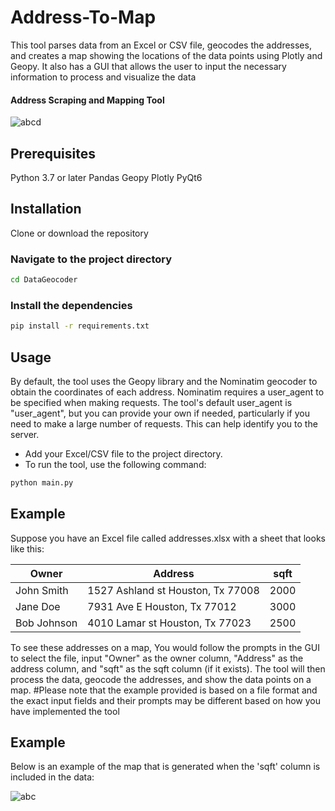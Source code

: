 # Address-To-Map
This tool parses data from an Excel or CSV file, geocodes the addresses, and creates a map showing the locations of the data points using Plotly and Geopy. It also has a GUI that allows the user to input the necessary information to process and visualize the data
#### Address Scraping and Mapping Tool

![abcd](https://user-images.githubusercontent.com/109874130/210394932-60239116-51ef-4d8c-b682-9b5aa1fb57c3.png)

## Prerequisites
Python 3.7 or later
Pandas
Geopy
Plotly
PyQt6

## Installation

Clone or download the repository

### Navigate to the project directory

```sh
cd DataGeocoder
```

### Install the dependencies
```sh
pip install -r requirements.txt
```

## Usage

By default, the tool uses the Geopy library and the Nominatim geocoder to obtain the coordinates of each address. Nominatim requires a user_agent to be specified when making requests. The tool's default user_agent is "user_agent", but you can provide your own if needed, particularly if you need to make a large number of requests. This can help identify you to the server.

* Add your Excel/CSV file to the project directory.
* To run the tool, use the following command:

```sh
python main.py
```

## Example
Suppose you have an Excel file called addresses.xlsx with a sheet that looks like this:

| Owner         | Address                              | sqft  |
| ------------- |--------------------------------------| -----|
| John Smith    | 1527 Ashland st Houston, Tx 77008    | 2000  |
| Jane Doe      | 7931 Ave E Houston, Tx 77012         | 3000  |
| Bob Johnson   | 4010 Lamar st Houston, Tx 77023      | 2500  |


To see these addresses on a map, You would follow the prompts in the GUI to select the file, input "Owner" as the owner column, "Address" as the address column, and "sqft" as the sqft column (if it exists). The tool will then process the data, geocode the addresses, and show the data points on a map.
#Please note that the example provided is based on a file format and the exact input fields and their prompts may be different based on how you have implemented the tool

## Example
Below is an example of the map that is generated when the 'sqft' column is included in the data:

![abc](https://user-images.githubusercontent.com/109874130/210395011-5c850080-7ac5-43eb-ace9-682ab0d5da10.png)